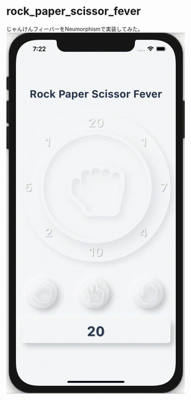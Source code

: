 # rock_paper_scissor_fever
じゃんけんフィーバーをNeumorphismで実装してみた。
![](https://github.com/naro143/rock_paper_scissor_fever/blob/main/medias/rpcf.gif)
